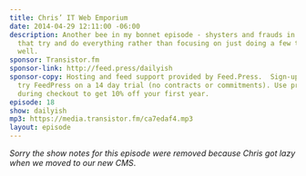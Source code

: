 ```yaml
---
title: Chris’ IT Web Emporium
date: 2014-04-29 12:11:00 -06:00
description: Another bee in my bonnet episode - shysters and frauds in the IT industry
  that try and do everything rather than focusing on just doing a few things really
  well.
sponsor: Transistor.fm
sponsor-link: http://feed.press/dailyish
sponsor-copy: Hosting and feed support provided by Feed.Press.  Sign-up today and
  try FeedPress on a 14 day trial (no contracts or commitments). Use promo code "dailyish"
  during checkout to get 10% off your first year.
episode: 18
show: dailyish
mp3: https://media.transistor.fm/ca7edaf4.mp3
layout: episode
---
```


<em>Sorry the show notes for this episode were removed because Chris got lazy when we moved to our new CMS</em>.
